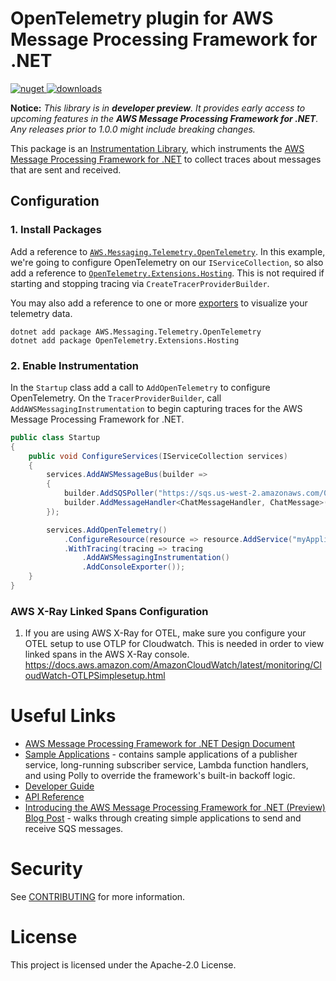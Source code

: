 # OpenTelemetry plugin for AWS Message Processing Framework for .NET
[![nuget](https://img.shields.io/nuget/v/AWS.Messaging.Telemetry.OpenTelemetry.svg) ![downloads](https://img.shields.io/nuget/dt/AWS.Messaging.Telemetry.OpenTelemetry.svg)](https://www.nuget.org/packages/AWS.Messaging.Telemetry.OpenTelemetry/)

**Notice:** *This library is in **developer preview**. It provides early access to upcoming features in the **AWS Message Processing Framework for .NET**. Any releases prior to 1.0.0 might include breaking changes.*

This package is an [Instrumentation
Library](https://github.com/open-telemetry/opentelemetry-specification/blob/main/specification/glossary.md#instrumentation-library), which instruments the [AWS Message Processing Framework for .NET](https://github.com/awslabs/aws-dotnet-messaging) to collect traces about 
messages that are sent and received.

## Configuration

### 1. Install Packages

Add a reference to [`AWS.Messaging.Telemetry.OpenTelemetry`](https://www.nuget.org/packages/AWS.Messaging.Telemetry.OpenTelemetry). In this example, we're going to configure OpenTelemetry on our `IServiceCollection`, so also add a reference to [`OpenTelemetry.Extensions.Hosting`](https://www.nuget.org/packages/OpenTelemetry.Extensions.Hosting). This is not required if starting and stopping tracing via `CreateTracerProviderBuilder`. 

You may also add a reference to one or more [exporters](https://opentelemetry.io/docs/instrumentation/net/exporters/) to visualize your telemetry data.

```shell
dotnet add package AWS.Messaging.Telemetry.OpenTelemetry
dotnet add package OpenTelemetry.Extensions.Hosting
```

### 2. Enable Instrumentation
In the `Startup` class add a call to `AddOpenTelemetry` to configure OpenTelemetry. On the `TracerProviderBuilder`, call `AddAWSMessagingInstrumentation` to begin capturing traces for the AWS Message Processing Framework for .NET.

```csharp
public class Startup
{
    public void ConfigureServices(IServiceCollection services)
    {
        services.AddAWSMessageBus(builder =>
        {
            builder.AddSQSPoller("https://sqs.us-west-2.amazonaws.com/012345678910/MPF");
            builder.AddMessageHandler<ChatMessageHandler, ChatMessage>("chatMessage");
        });

        services.AddOpenTelemetry()
            .ConfigureResource(resource => resource.AddService("myApplication"))
            .WithTracing(tracing => tracing
                .AddAWSMessagingInstrumentation()
                .AddConsoleExporter());
    }
}
```

### AWS X-Ray Linked Spans Configuration
1. If you are using AWS X-Ray for OTEL, make sure you configure your OTEL setup to use OTLP for Cloudwatch. This is needed in order to view linked spans in the AWS X-Ray console. https://docs.aws.amazon.com/AmazonCloudWatch/latest/monitoring/CloudWatch-OTLPSimplesetup.html 

# Useful Links
* [AWS Message Processing Framework for .NET Design Document](../../docs/docs/design/message-processing-framework-design.md)
* [Sample Applications](https://github.com/awslabs/aws-dotnet-messaging/tree/main/sampleapps) - contains sample applications of a publisher service, long-running subscriber service, Lambda function handlers, and using Polly to override the framework's built-in backoff logic.
* [Developer Guide](https://docs.aws.amazon.com/sdk-for-net/v3/developer-guide/msg-proc-fw.html)
* [API Reference](https://awslabs.github.io/aws-dotnet-messaging/)
* [Introducing the AWS Message Processing Framework for .NET (Preview) Blog Post](https://aws.amazon.com/blogs/developer/introducing-the-aws-message-processing-framework-for-net-preview/) - walks through creating simple applications to send and receive SQS messages.

# Security

See [CONTRIBUTING](CONTRIBUTING.md#security-issue-notifications) for more information.

# License

This project is licensed under the Apache-2.0 License.
